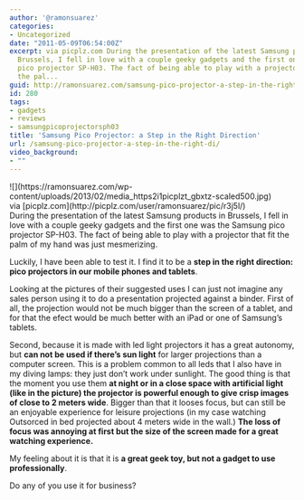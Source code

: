 ```yaml
---
author: '@ramonsuarez'
categories:
- Uncategorized
date: "2011-05-09T06:54:00Z"
excerpt: via picplz.com During the presentation of the latest Samsung products in
  Brussels, I fell in love with a couple geeky gadgets and the first one was the Samsung
  pico projector SP-H03. The fact of being able to play with a projector that fit
  the pal...
guid: http://ramonsuarez.com/samsung-pico-projector-a-step-in-the-right-di
id: 280
tags:
- gadgets
- reviews
- samsungpicoprojectorsph03
title: 'Samsung Pico Projector: a Step in the Right Direction'
url: /samsung-pico-projector-a-step-in-the-right-di/
video_background:
- ""
---
```


<div class="p_embed p_image_embed"></div><div>![](https://ramonsuarez.com/wp-content/uploads/2013/02/media_https2i1picplzt_gbxtz-scaled500.jpg)</div><div class="posterous_quote_citation">via [picplz.com](http://picplz.com/user/ramonsuarez/pic/r3j5l/)</div>During the presentation of the latest Samsung products in Brussels, I fell in love with a couple geeky gadgets and the first one was the <a>Samsung pico projector SP-H03</a>. The fact of being able to play with a projector that fit the palm of my hand was just mesmerizing.

Luckily, I have been able to test it. I find it to be a **step in the right direction: pico projectors in our mobile phones and tablets**.

Looking at the pictures of their suggested uses I can just not imagine any sales person using it to do a presentation projected against a binder. First of all, the projection would not be much bigger than the screen of a tablet, and for that the efect would be much better with an iPad or one of Samsung’s tablets.

Second, because it is made with led light projectors it has a great autonomy, but **can not be used if there’s sun light** for larger projections than a computer screen. This is a problem common to all leds that I also have in my diving lamps: they just don’t work under sunlight. The good thing is that the moment you use them **at night or in a close space with artificial light (like in the picture) the projector is powerful enough to give crisp images of close to 2 meters wide**. Bigger than that it looses focus, but can still be an enjoyable experience for leisure projections (in my case watching Outsorced in bed projected about 4 meters wide in the wall.) **The loss of focus was annoying at first but the size of the screen made for a great watching experience.**

My feeling about it is that it is **a great geek toy, but not a gadget to use professionally**.

Do any of you use it for business?